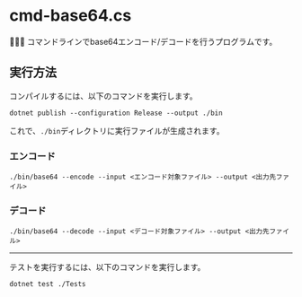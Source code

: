 # cmd-base64.cs

🐏🐏🐏 コマンドラインでbase64エンコード/デコードを行うプログラムです。  

## 実行方法

コンパイルするには、以下のコマンドを実行します。

```shell
dotnet publish --configuration Release --output ./bin
```

これで、`./bin`ディレクトリに実行ファイルが生成されます。  

### エンコード

```shell
./bin/base64 --encode --input <エンコード対象ファイル> --output <出力先ファイル>
```

### デコード

```shell
./bin/base64 --decode --input <デコード対象ファイル> --output <出力先ファイル>
```

---

テストを実行するには、以下のコマンドを実行します。

```shell
dotnet test ./Tests
```
